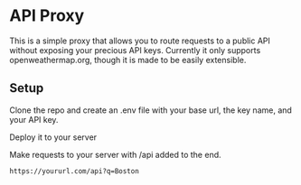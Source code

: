 # API Proxy

This is a simple proxy that allows you to route requests to a public API without exposing your precious API keys. Currently it only supports openweathermap.org, though it is made to be easily extensible.

## Setup

Clone the repo and create an .env file with your base url, the key name, and your API key.

Deploy it to your server

Make requests to your server with /api added to the end.

` https://yoururl.com/api?q=Boston
`
